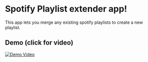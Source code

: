 # Spotify Playlist extender app!
This app lets you merge any existing spotify playlists to create a new playlist.

## Demo (click for video)
[![Demo Video](https://img.youtube.com/vi/T_NFa7z2VvM/0.jpg)](https://www.youtube.com/watch?v=T_NFa7z2VvM)



